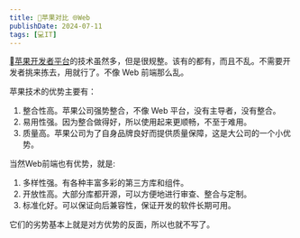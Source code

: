 ```yaml
---
title: 苹果对比 🌐Web
publishDate: 2024-07-11
tags: [💻IT]
---
```


[苹果开发者平台]的技术虽然多，但是很规整。该有的都有，而且不乱。不需要开发者挑来拣去，用就行了。不像 Web 前端那么乱。

苹果技术的优势主要有：

1. 整合性高。苹果公司强势整合，不像 Web 平台，没有主导者，没有整合。
2. 易用性强。因为整合做得好，所以使用起来更顺畅，不至于难用。
3. 质量高。苹果公司为了自身品牌良好而提供质量保障，这是大公司的一个小优势。

当然Web前端也有优势，就是:

1. 多样性强。有各种丰富多彩的第三方库和组件。
2. 开放性高。大部分库都开源，可以方便地进行审查、整合与定制。
3. 标准化好。可以保证向后兼容性，保证开发的软件长期可用。

它们的劣势基本上就是对方优势的反面，所以也就不写了。

[苹果开发者平台]: https://developer.apple.com/develop/
